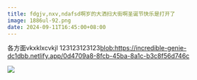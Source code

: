```yaml
---
title: fdgjv,nxv,ndafsd啊岁的大洒扫大街啊圣诞节快乐是打开了
image: 1886ul-92.png
date: 2024-09-11T16:45:00+08:00
---
```

各方面vkxklxcvkjl
123123123123<blob:https://incredible-genie-dc1dbb.netlify.app/0d4709a8-8fcb-45ba-8a1c-b3c8f56d746c>

![](/images/1886ul-92.png)

